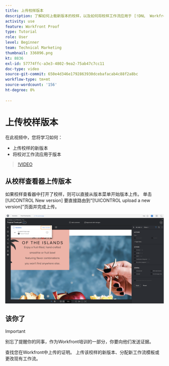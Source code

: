 ```yaml
---
title: 上传校样版本
description: 了解如何上载新版本的校样，以及如何将校样工作流应用于 [!DNL  Workfront].
activity: use
feature: Workfront Proof
type: Tutorial
role: User
level: Beginner
team: Technical Marketing
thumbnail: 336096.png
kt: 8836
exl-id: 57774ffc-a3e3-4802-9ea2-75ab47c7cc11
doc-type: video
source-git-commit: 650e4d346e1792863930dcebafacab4c88f2a8bc
workflow-type: tm+mt
source-wordcount: '156'
ht-degree: 0%

---
```


# 上传校样版本

在此视频中，您将学习如何：

* 上传校样的新版本
* 将校对工作流应用于版本

>[!VIDEO](https://video.tv.adobe.com/v/336096/?quality=12&learn=on)

## 从校样查看器上传版本

如果校样查看器中打开了校样，则可以直接从版本菜单开始版本上传。 单击 [!UICONTROL New version] 要直接路由到“[!UICONTROL upload a new version]”页面并完成上传。

![在左上角和 [!UICONTROL New version] 链接高亮显示。](assets/upload-version-from-viewer.png)

## 该你了

>[!IMPORTANT]
>
>别忘了提醒你的同事，作为Workfront培训的一部分，你要向他们发送证据。

查找您在Workfront中上传的证明。 上传该校样的新版本、分配新工作流模板或更改现有工作流。

<!--
### Learn more 
* Create a new version of a proof
-->

